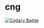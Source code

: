# cng
[![Codacy Badge](https://api.codacy.com/project/badge/Grade/088729772790465ab22b566cc1fb38bf)](https://app.codacy.com/gh/anasinikitha/cng?utm_source=github.com&utm_medium=referral&utm_content=anasinikitha/cng&utm_campaign=Badge_Grade_Settings)